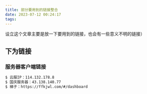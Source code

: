 ```yaml
---
title: 部分要用到的链接整合
date: 2023-07-12 00:24:17
tags:
---
```

设立这个文章主要是放一下要用到的链接，也会有一些意义不明的链接）

## 下为链接

### 服务器客户端链接

``` bash
$ 云服IP：114.132.178.8
$ 国庆服务器：43.138.140.77
$ 梯子：https://ffkjwl.com/#/dashboard
```
